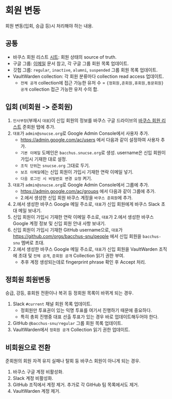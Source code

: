 # 회원 변동

회원 변동(입회, 승급 등)시 처리해야 하는 내용.

## 공통

- 바쿠스 회원 리스트
  [시트](https://docs.google.com/spreadsheets/d/1wK4FI0JP18jwqVm8yyvas5O2b2P8Uo7kI5F_ZnHn9ho/edit):
  회원 상태의 source of truth.
- 구글 그룹: [이메일](이메일.md) 문서 참고, 각 구글 그룹 회원 목록 업데이트.
- 깃헙 그룹: `regular`, `inactive`, `alumni`, `suspended` 그룹 회원 목록
  업데이트.
- VaultWarden collection: 각 회원 분류마다 collection read access 업데이트.
  - `전체 공개` collection에 접근 가능한 유저 수 =
    `{정회원,준회원,휴회원,동문회원} 공개` collection 접근 가능한 유저 수의 합.

## 입회 (비회원 -> 준회원)

1. `인사부장`(부재시 `대표`)이 신입 회원의 정보를 바쿠스 구글 드라이브의 [바쿠스 회원 리스트](https://docs.google.com/spreadsheets/d/1wK4FI0JP18jwqVm8yyvas5O2b2P8Uo7kI5F_ZnHn9ho/edit?usp=sharing) 준회원 탭에 추가.
2. `대표`가 `admin@snucse.org`로 Google Admin Console에서 사용자 추가.
   - <https://admin.google.com/ac/users> 에서 다음과 같이 설정하여 사용자 추가.
   - `기본 이메일` 도메인은 `bacchus.snucse.org`로 생성. username은 신입 회원이 가입시 기재한 대로 설정.
   - `조직 단위`는 `snucse.org` 그대로 두기.
   - `보조 이메일`에는 신입 회원이 가입시 기재한 연락 이메일 넣기.
   - `다음 로그인 시 비밀번호 변경 요청` 켜기.
3. `대표`가 `admin@snucse.org`로 Google Admin Console에서 그룹에 추가.
   - <https://admin.google.com/ac/groups> 에서 다음과 같이 그룹에 추가.
   - 2.에서 생성한 신입 회원 바쿠스 계정을 `바쿠스 준회원`에 추가.
4. 2.에서 생성한 바쿠스 Google 메일 주소로, `대표`가 신입 회원에게 바쿠스 Slack 초대 메일 보내기.
5. 신입 회원이 가입시 기재한 연락 이메일 주소로, `대표`가 2.에서 생성한 바쿠스 Google 계정 정보 및 신입 회원 안내 사항 보내기.
6. 신입 회원이 가입시 기재한 GitHub username으로, `대표`가 <https://github.com/orgs/bacchus-snu/people> 에서 신입 회원을 `bacchus-snu` 멤버로 초대.
7. 2.에서 생성한 바쿠스 Google 메일 주소로, `대표`가 신입 회원을 VaultWarden 조직에 초대 및 `전체 공개`, `준회원 공개` Collection 읽기 권한 부여.
   - 추후 계정 생성되는데로 fingerprint phrase 확인 후 Accept 처리.

## 정회원 회원변동

승급, 강등, 휴회원 전환이나 복귀 등 정회원 목록이 바뀌게 되는 경우.

1. Slack `#current` 채널 회원 목록 업데이트.
   - 정회원만 투표권이 있는 익명 투표를 여기서 진행하기 때문에 중요하다.
   - 특히 총회 진행중 대표 선출 투표가 있는 경우 바로 업데이트해두어야 한다.
2. GitHub `@bacchus-snu/regular` 그룹 회원 목록 업데이트.
3. VaultWarden에서 `정회원 공개` Collection 읽기 권한 업데이트.

## 비회원으로 전환

준회원의 회원 자격 유지 실패나 탈회 둥 바쿠스 회원이 아니게 되는 경우.

1. 바쿠스 구글 계정 비활성화.
2. Slack 계정 비활성화.
3. GitHub 조직에서 계정 제거. 추가로 각 GitHub 팀 목록에서도 제거.
4. VaultWarden 계정 제거.
